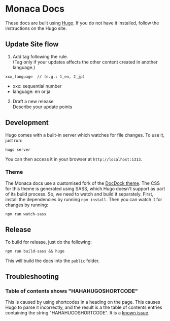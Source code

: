 # Monaca Docs

These docs are built using [Hugo](https://gohugo.io/). If you do not have it installed, follow the instructions on the Hugo site.

## Update Site flow

1. Add tag following the rule.   
  (Tag only if your updates affects the other content created in another language.)

```
xxx_language  // (e.g.: 1_en, 2_jp)   
```

  - xxx: sequential number  
  - language: en or ja

2. Draft a new release  
Describe your update points

## Development
Hugo comes with a built-in server which watches for file changes. To use it, just run:

```
hugo server
```

You can then access it in your browser at `http://localhost:1313`.

### Theme
The Monaca docs use a customised fork of the [DocDock theme](https://github.com/vjeantet/hugo-theme-docdock). The CSS for this theme is generated using SASS, which Hugo doesn't support as part of its build process. So, we need to watch and build it separately. First, install the dependencies by running `npm install`. Then you can watch it for changes by running:

```
npm run watch-sass
```

## Release
To build for release, just do the following:

```
npm run build-sass && hugo
```

This will build the docs into the `public` folder.

## Troubleshooting

### Table of contents shows "HAHAHUGOSHORTCODE"
This is caused by using shortcodes in a heading on the page. This causes Hugo to parse it incorrectly, and the result is a the table of contents entries containing the string "HAHAHUGOSHORTCODE". It is a [known issue](https://github.com/gohugoio/hugo/issues/4114).
